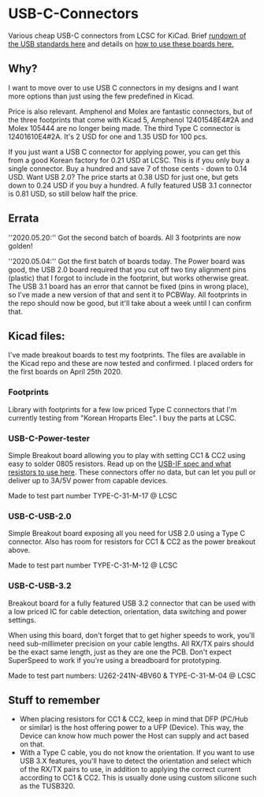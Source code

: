 # USB-C-Connectors
Various cheap USB-C connectors from LCSC for KiCad. Brief [rundown of the USB standards here](https://flashgamer.com/blog/comments/usb-type-c-and-usb-2.0-3.0-3.1-3.2) and details on [how to use these boards here.](https://flashgamer.com/blog/comments/implementing-usb-type-c-and-usb-3-1)

## Why?
I want to move over to use USB C connectors in my designs and I want more options than just using the few predefined in Kicad.

Price is also relevant. Amphenol and Molex are fantastic connectors, but of the three footprints that come with Kicad 5, Amphenol 12401548E4#2A and Molex 105444 are no longer being made. The third Type C connector is 12401610E4#2A. It's 2 USD for one and 1.35 USD for 100 pcs.

If you just want a USB C connector for applying power, you can get this from a good Korean factory for 0.21 USD at LCSC. This is if you only buy a single connector. Buy a hundred and save 7 of those cents - down to 0.14 USD. Want USB 2.0? The price starts at 0.38 USD for just one, but gets down to 0.24 USD if you buy a hundred. A fully featured USB 3.1 connector is 0.81 USD, so still below half the price.

## Errata
''2020.05.20:''
Got the second batch of boards. All 3 footprints are now golden!

''2020.05.04:''
Got the first batch of boards today. The Power board was good, the USB 2.0 board required that you cut off two tiny alignment pins (plastic) that I forgot to include in the footprint, but works otherwise great. The USB 3.1 board has an error that cannot be fixed (pins in wrong place), so I've made a new version of that and sent it to PCBWay. All footprints in the repo should now be good, but it'll take about a week until I can confirm that.

## Kicad files:
I've made breakout boards to test my footprints. The files are available in the Kicad repo and these are now tested and confirmed. I placed orders for the first boards on April 25th 2020.
 
### Footprints
Library with footprints for a few low priced Type C connectors that I'm currently testing from "Korean Hroparts Elec". I buy the parts at LCSC.

### USB-C-Power-tester
Simple Breakout board allowing you to play with setting CC1 & CC2 using easy to solder 0805 resistors. Read up on the [USB-IF spec and what resistors to use here](http://ww1.microchip.com/downloads/en/appnotes/00001953a.pdf). These connectors offer no data, but can let you pull or deliver up to 3A/5V power from capable devices.

Made to test part number TYPE-C-31-M-17 @ LCSC

### USB-C-USB-2.0
Simple Breakout board exposing all you need for USB 2.0 using a Type C connector. Also has room for resistors for CC1 & CC2 as the power breakout above.

Made to test part number TYPE-C-31-M-12 @ LCSC

### USB-C-USB-3.2
Breakout board for a fully featured USB 3.2 connector that can be used with a low priced IC for cable detection, orientation, data switching and power settings. 

When using this board, don't forget that to get higher speeds to work, you'll need sub-millimeter precision on your cable lengths. All RX/TX pairs should be the exact same length, just as they are one the PCB. Don't expect SuperSpeed to work if you're using a breadboard for prototyping.

Made to test part numbers: U262-241N-4BV60 & TYPE-C-31-M-04 @ LCSC

## Stuff to remember
- When placing resistors for CC1 & CC2, keep in mind that DFP (PC/Hub or similar) is the host offering power to a UFP (Device). This way, the Device can know how much power the Host can supply and act based on that.
- With a Type C cable, you do not know the orientation. If you want to use USB 3.X features, you'll have to detect the orientation and select which of the RX/TX pairs to use, in addition to applying the correct current according to CC1 & CC2. This is usually done using custom silicone such as the TUSB320.
